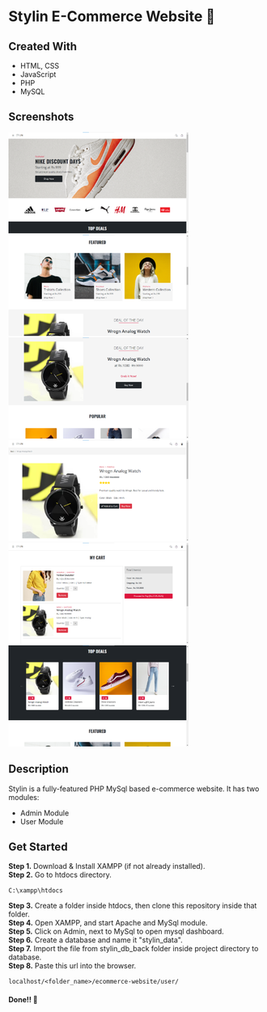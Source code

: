 # Stylin E-Commerce Website 🛒

## Created With 

- HTML, CSS
- JavaScript
- PHP
- MySQL

## Screenshots 
<p>
<img src="project_images/ecom project (1).png" height=200/>
<img src="project_images/ecom project (2).png" height=200/>
<img src="project_images/ecom project (3).png" height=200/>
<img src="project_images/ecom project (6).png" height=200/>
<img src="project_images/ecom project (7).png" height=200/>
<img src="project_images/ecom project (8).png" height=200/>
</p>

## Description

Stylin is a fully-featured PHP MySql based e-commerce website. 
It has two modules:
- Admin Module
- User Module

## Get Started

**Step 1.** Download & Install XAMPP (if not already installed).<br/>
**Step 2.** Go to htdocs directory.
```
C:\xampp\htdocs
```
**Step 3.** Create a folder inside htdocs, then clone this repository inside that folder.<br/>
**Step 4.** Open XAMPP, and start Apache and MySql module.<br/>
**Step 5.** Click on Admin, next to MySql to open mysql dashboard.<br/>
**Step 6.** Create a database and name it "stylin_data".<br/>
**Step 7.** Import the file from stylin_db_back folder inside project directory to database.<br/>
**Step 8.** Paste this url into the browser.
```
localhost/<folder_name>/ecommerce-website/user/
```
#### Done!! 🥳
